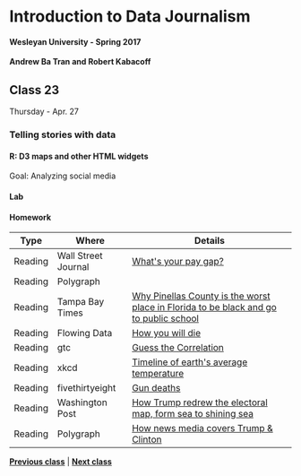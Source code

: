# Introduction to Data Journalism
  
#### Wesleyan University - Spring 2017
  
**Andrew Ba Tran and Robert Kabacoff**
  
## Class 23
Thursday - Apr. 27
                             
### Telling stories with data
                             
#### R: D3 maps and other HTML widgets
                             
Goal: Analyzing social media
                             
#### Lab

#### Homework
                          
|Type|Where|Details|
|---|---|---|
|Reading|Wall Street Journal|[What's your pay gap?](http://graphics.wsj.com/gender-pay-gap/)|
|Reading|Polygraph|[](http://poly-graph.co/timeless/)|
|Reading|Tampa Bay Times|[Why Pinellas County is the worst place in Florida to be black and go to public school](http://www.tampabay.com/projects/2015/investigations/pinellas-failure-factories/chart-failing-black-students/)|
|Reading|Flowing Data|[How you will die](http://flowingdata.com/2016/01/19/how-you-will-die/)|
|Reading|gtc|[Guess the Correlation](http://guessthecorrelation.com/)|
|Reading|xkcd|[Timeline of earth's average temperature](http://xkcd.com/1732/)|
|Reading|fivethirtyeight|[Gun deaths](https://fivethirtyeight.com/features/gun-deaths/)|
|Reading|Washington Post|[How Trump redrew the electoral map, form sea to shining sea](https://www.washingtonpost.com/graphics/politics/2016-election/election-results-from-coast-to-coast/)|
|Reading|Polygraph|[How news media covers Trump & Clinton](http://polygraph.cool/elections/)|
                   
**[Previous class](class22.md)** | **[Next class](class24.md)**

